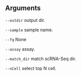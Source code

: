 ## Arguments
`--outdir` output dir.

`--sample` sample name.

`--fq` None

`--assay` assay.

`--match_dir` match scRNA-Seq dir.

`--nCell` select top N cell.


